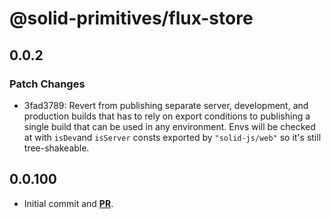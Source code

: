 # @solid-primitives/flux-store

## 0.0.2

### Patch Changes

- 3fad3789: Revert from publishing separate server, development, and production builds that has to rely on export conditions
  to publishing a single build that can be used in any environment.
  Envs will be checked at with `isDev`and `isServer` consts exported by `"solid-js/web"` so it's still tree-shakeable.

## 0.0.100

- Initial commit and [**PR**](https://github.com/solidjs-community/solid-primitives/pull/327).

